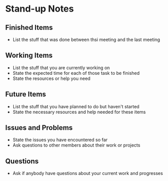 # Stand-up Notes

## Finished Items
- List the stuff that was done between thsi meeting and the last meeting

## Working Items
- List the stuff that you are currently working on
- State the expected time for each of those task to be finished
- State the resources or help you need

## Future Items
- List the stuff that you have planned to do but haven't started
- State the necessary resources and help needed for these items

## Issues and Problems
- State the issues you have encountered so far
- Ask questions to other members about their work or projects
  
## Questions
- Ask if anybody have questions about your current work and progresses